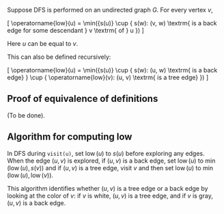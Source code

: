 Suppose DFS is performed on an undirected graph $G$. For every vertex $v$,

\[ \operatorname{low}(u) = \min(\{s(u)\} \cup \{ s(w):
(v, w) \textrm{ is a back edge for some descendant } v \textrm{ of } u \}) \]

Here $u$ can be equal to $v$.

This can also be defined recursively:

\[ \operatorname{low}(u) = \min(\{s(u)\} \cup \{ s(w): (u, w) \textrm{ is a back edge} \}
    \cup \{ \operatorname{low}(v): (u, v) \textrm{ is a tree edge} \}) \]

## Proof of equivalence of definitions

(To be done).

## Algorithm for computing low

In DFS during `visit(u)`,
set $\operatorname{low}(u)$ to $s(u)$ before exploring any edges.
When the edge $(u, v)$ is explored, if $(u, v)$ is a back edge,
set $\operatorname{low}(u)$ to $\min(\operatorname{low}(u), s(v))$
and if $(u, v)$ is a tree edge, visit $v$ and then
set $\operatorname{low}(u)$ to $\min(\operatorname{low}(u), \operatorname{low}(v))$.

This algorithm identifies whether $(u, v)$ is a tree edge or a back edge by looking at the color of $v$:
if $v$ is white, $(u, v)$ is a tree edge, and if $v$ is gray, $(u, v)$ is a back edge.
